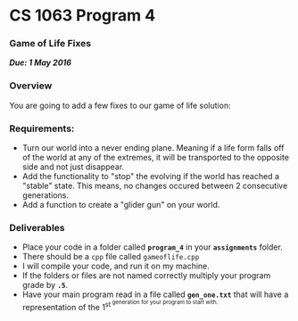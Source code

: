 # CS 1063 Program 4

### Game of Life Fixes
***Due: 1 May 2016***

### Overview
You are going to add a few fixes to our game of life solution: 

### Requirements:
- Turn our world into a never ending plane. Meaning if a life form falls off of the world at any of the extremes, it will be transported to the opposite side and not just disappear.
- Add the functionality to "stop" the evolving if the world has reached a "stable" state. This means, no changes occured between 2 consecutive generations.
- Add a function to create a "glider gun" on your world. 

### Deliverables

- Place your code in a folder called **`program_4`** in your **`assignments`** folder.
- There should be a `cpp` file called `gameoflife.cpp`
- I will compile your code, and run it on my machine. 
- If the folders or files are not named correctly multiply your program grade by **`.5`**.
- Have your main program read in a file called **`gen_one.txt`** that will have a representation of the 1<sup>st<sup> generation for your program to start with.



